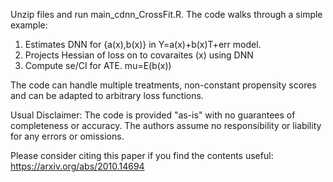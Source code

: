 Unzip files and run main_cdnn_CrossFit.R. 
The code walks through a simple example:

1. Estimates DNN for {a(x),b(x)} in Y=a(x)+b(x)T+err model.
2. Projects Hessian of loss on to covaraites (x) using DNN
3. Compute se/CI for ATE. mu=E(b(x))

The code can handle multiple treatments, non-constant propensity scores and can be adapted to arbitrary loss functions. 

Usual Disclaimer: The code is provided "as-is" with no guarantees of completeness or accuracy. The authors assume no responsibility or liability for any errors or omissions.

Please consider citing this paper if you find the contents useful:
https://arxiv.org/abs/2010.14694